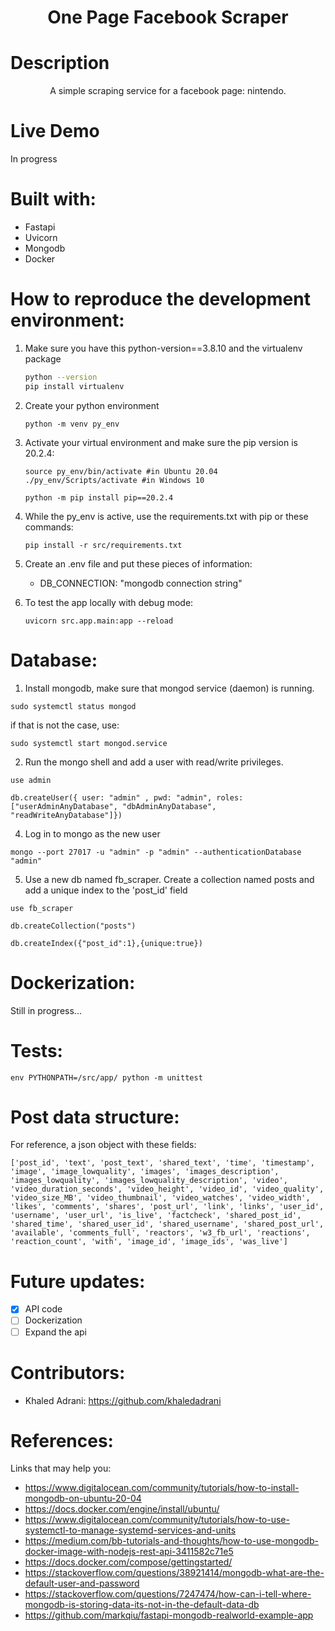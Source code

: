 <h1 align="center">One Page Facebook Scraper</h1>

# Description

<p align="center">A simple scraping service for a facebook page: nintendo. 
</p>

<p align="center">
</p>


# Live Demo

In progress

# Built with:

- Fastapi
- Uvicorn
- Mongodb
- Docker

# How to reproduce the development environment:

1. Make sure you have this python-version==3.8.10 and the virtualenv package

    ```bash
    python --version 
    pip install virtualenv
    ```

2. Create your python environment

    ```
    python -m venv py_env
    ```

3. Activate your virtual environment and make sure the pip version is 20.2.4:

    ```
    source py_env/bin/activate #in Ubuntu 20.04 
    ./py_env/Scripts/activate #in Windows 10

    python -m pip install pip==20.2.4
    ```

4. While the py_env is active, use the requirements.txt with pip or these commands:

    ```
    pip install -r src/requirements.txt
    ```

5. Create an .env file and put these pieces of information:

    * DB_CONNECTION: "mongodb connection string"

5. To test the app locally with debug mode:
    ```
    uvicorn src.app.main:app --reload
    ```

# Database:

1. Install mongodb, make sure that mongod service (daemon) is running.
```
sudo systemctl status mongod
```
if that is not the case, use:

```
sudo systemctl start mongod.service
```

2. Run the mongo shell and add a user with read/write privileges. 
```
use admin

db.createUser({ user: "admin" , pwd: "admin", roles: ["userAdminAnyDatabase", "dbAdminAnyDatabase", "readWriteAnyDatabase"]})

```
4. Log in to mongo as the new user
```
mongo --port 27017 -u "admin" -p "admin" --authenticationDatabase "admin"

```
5. Use a new db named fb_scraper. Create a collection named posts and add a unique index to the 'post_id' field
```
use fb_scraper

db.createCollection("posts")

db.createIndex({"post_id":1},{unique:true})

```


# Dockerization:

Still in progress...

# Tests:

```
env PYTHONPATH=/src/app/ python -m unittest 
```

# Post data structure:
For reference, a  json object with these fields:

```
['post_id', 'text', 'post_text', 'shared_text', 'time', 'timestamp', 'image', 'image_lowquality', 'images', 'images_description', 'images_lowquality', 'images_lowquality_description', 'video', 'video_duration_seconds', 'video_height', 'video_id', 'video_quality', 'video_size_MB', 'video_thumbnail', 'video_watches', 'video_width', 'likes', 'comments', 'shares', 'post_url', 'link', 'links', 'user_id', 'username', 'user_url', 'is_live', 'factcheck', 'shared_post_id', 'shared_time', 'shared_user_id', 'shared_username', 'shared_post_url', 'available', 'comments_full', 'reactors', 'w3_fb_url', 'reactions', 'reaction_count', 'with', 'image_id', 'image_ids', 'was_live']
```

# Future updates:

- [x] API code
- [ ] Dockerization
- [ ] Expand the api 

# Contributors:

- Khaled Adrani: https://github.com/khaledadrani



# References:
Links that may help you:
* https://www.digitalocean.com/community/tutorials/how-to-install-mongodb-on-ubuntu-20-04
* https://docs.docker.com/engine/install/ubuntu/
* https://www.digitalocean.com/community/tutorials/how-to-use-systemctl-to-manage-systemd-services-and-units
* https://medium.com/bb-tutorials-and-thoughts/how-to-use-mongodb-docker-image-with-nodejs-rest-api-3411582c71e5
* https://docs.docker.com/compose/gettingstarted/
* https://stackoverflow.com/questions/38921414/mongodb-what-are-the-default-user-and-password
* https://stackoverflow.com/questions/7247474/how-can-i-tell-where-mongodb-is-storing-data-its-not-in-the-default-data-db
* https://github.com/markqiu/fastapi-mongodb-realworld-example-app


